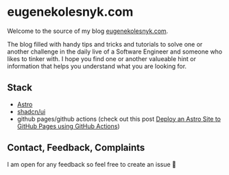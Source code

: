 # eugenekolesnyk.com

Welcome to the source of my blog [eugenekolesnyk.com](https://eugenekolesnyk.com). 

The blog filled with handy tips and tricks and tutorials to solve one or another 
challenge in the daily live of a Software Engineer and someone who likes to tinker with.
I hope you find one or another valueable hint or information that helps you understand what you are looking for.

## Stack

- [Astro](https://astro.build)
- [shadcn/ui](https://ui.shadcn.com/)
- github pages/github actions (check out this post [Deploy an Astro Site to GitHub Pages using GitHub Actions](https://aatmmr.dev/posts/astro-with-github-actions-and-pages/))

## Contact, Feedback, Complaints

I am open for any feedback so feel free to create an issue 🙂